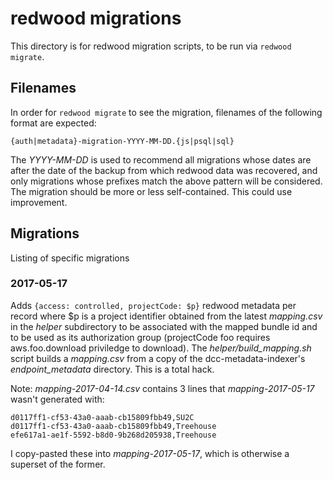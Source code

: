 # redwood migrations
This directory is for redwood migration scripts, to be run via `redwood migrate`.

## Filenames
In order for `redwood migrate` to see the migration, filenames of the following format are expected:

    {auth|metadata}-migration-YYYY-MM-DD.{js|psql|sql}
    
The _YYYY-MM-DD_ is used to recommend all migrations whose dates are after the date of the backup from which redwood data was recovered, and only migrations whose prefixes match the above pattern will be considered. The migration should be more or less self-contained. This could use improvement.

## Migrations
Listing of specific migrations

### 2017-05-17
Adds `{access: controlled, projectCode: $p}` redwood metadata per record where $p is a project identifier obtained from the latest _mapping.csv_ in the _helper_ subdirectory to be associated with the mapped bundle id and to be used as its authorization group (projectCode foo requires aws.foo.download priviledge to download). The _helper/build_mapping.sh_ script builds a _mapping.csv_ from a copy of the dcc-metadata-indexer's _endpoint_metadata_ directory. This is a total hack.

Note: _mapping-2017-04-14.csv_ contains 3 lines that _mapping-2017-05-17_ wasn't generated with:
```
d0117ff1-cf53-43a0-aaab-cb15809fbb49,SU2C
d0117ff1-cf53-43a0-aaab-cb15809fbb49,Treehouse
efe617a1-ae1f-5592-b8d0-9b268d205938,Treehouse
```

I copy-pasted these into _mapping-2017-05-17_, which is otherwise a superset of the former.
